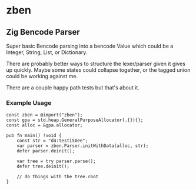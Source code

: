 zben
======
Zig Bencode Parser
---------

Super basic Bencode parsing into a bencode Value which could be a Integer, String, List, or Dictionary.

There are probably better ways to structure the lexer/parser given it gives up quickly. Maybe some states could collapse together, or the tagged union could be working against me.

There are a couple happy path tests but that's about it.

### Example Usage
```
const zben = @import("zben");
const gpa = std.heap.GeneralPurposeAllocator(.{}){};
const alloc = &gpa.allocator;

pub fn main() !void {
    const str = "d4:testi50ee";
    var parser = zben.Parser.initWithData(alloc, str);
    defer parser.deinit();

    var tree = try parser.parse();
    defer tree.deinit();

    // do things with the tree.root
}
```